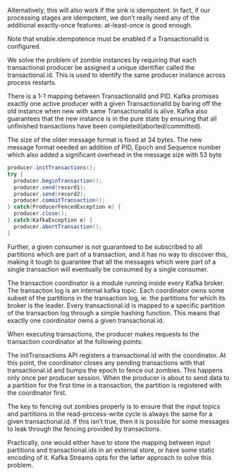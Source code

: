 Alternatively, this will also work if the sink is idempotent. In fact, if our processing stages are idempotent, we don’t really need any of the additional exactly-once features: at-least-once is good enough.

Note that enable.idempotence must be enabled if a TransactionalId is configured.

We solve the problem of zombie instances by requiring that each transactional producer be assigned a unique identifier called the transactional.id. This is used to identify the same producer instance across process restarts.

There is a 1-1 mapping between TransactionalId and PID. Kafka promises exactly one active producer with a given TransactionalId by baring off the old instance when new with same TransactionalId is alive. Kafka also guarantees that the new instance is in the pure state by ensuring that all unfinished transactions have been completed(aborted/committed).

The size of the older message format is fixed at 34 bytes. The new message format needed an addition of PID, Epoch and Sequence number which also added a significant overhead in the message size with 53 byte

```java
producer.initTransactions();
try {
  producer.beginTransaction();
  producer.send(record1);
  producer.send(record2);
  producer.commitTransaction();
} catch(ProducerFencedException e) {
  producer.close();
} catch(KafkaException e) {
  producer.abortTransaction();
}

```

Further, a given consumer is not guaranteed to be subscribed to all partitions which are part of a transaction, and it has no way to discover this, making it tough to guarantee that all the messages which were part of a single transaction will eventually be consumed by a single consumer.

The transaction coordinator is a module running inside every Kafka broker. The transaction log is an internal kafka topic. Each coordinator owns some subset of the partitions in the transaction log, ie. the partitions for which its broker is the leader.
Every transactional.id is mapped to a specific partition of the transaction log through a simple hashing function. This means that exactly one coordinator owns a given transactional.id.

When executing transactions, the producer makes requests to the transaction coordinator at the following points:

The initTransactions API registers a transactional.id with the coordinator. At this point, the coordinator closes any pending transactions with that transactional.id and bumps the epoch to fence out zombies. This happens only once per producer session.
When the producer is about to send data to a partition for the first time in a transaction, the partition is registered with the coordinator first.

The key to fencing out zombies properly is to ensure that the input topics and partitions in the read-process-write cycle is always the same for a given transactional.id. If this isn’t true, then it is possible for some messages to leak through the fencing provided by transactions.

Practically, one would either have to store the mapping between input partitions and transactional.ids in an external store, or have some static encoding of it. Kafka Streams opts for the latter approach to solve this problem.
